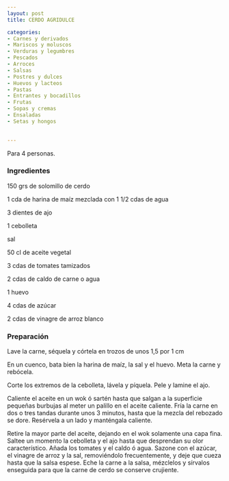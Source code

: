 ```yaml
---
layout: post
title: CERDO AGRIDULCE

categories:
- Carnes y derivados
- Mariscos y moluscos
- Verduras y legumbres
- Pescados
- Arroces
- Salsas
- Postres y dulces
- Huevos y lacteos
- Pastas
- Entrantes y bocadillos
- Frutas
- Sopas y cremas
- Ensaladas
- Setas y hongos
 

---
```

Para 4 personas.

<h3>Ingredientes</h3>

150 grs de solomillo de cerdo

1 cda de harina de maíz mezclada con 1 1/2 cdas de agua

3 dientes de ajo

1 cebolleta

sal

50 cl de aceite vegetal

3 cdas de tomates tamizados

2 cdas de caldo de carne o agua

1 huevo

4 cdas de azúcar

2 cdas de vinagre de arroz blanco

<h3>Preparación</h3>

Lave la carne, séquela y córtela en trozos de unos 1,5 por 1 cm

En un cuenco, bata bien la harina de maíz, la sal y el huevo. Meta la carne y rebócela.

Corte los extremos de la cebolleta, lávela y píquela. Pele y lamine el ajo.

Caliente el aceite en un wok ó sartén hasta que salgan a la superficie pequeñas burbujas al meter un palillo en el aceite caliente. Fría la carne en dos o tres tandas durante unos 3 minutos, hasta que la mezcla del rebozado se dore. Resérvela a un lado y manténgala caliente.

Retire la mayor parte del aceite, dejando en el wok solamente una capa fina. Saltee un momento la cebolleta y el ajo hasta que desprendan su olor característico. Añada los tomates y el caldo ó agua. Sazone con el azúcar, el vinagre de arroz y la sal, removiéndolo frecuentemente, y deje que cueza hasta que la salsa espese. Eche la carne a la salsa, mézclelos y sírvalos enseguida para que la carne de cerdo se conserve crujiente.

